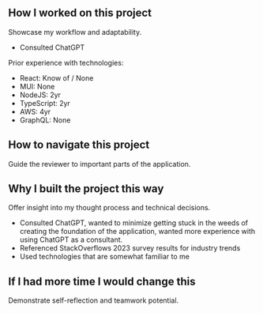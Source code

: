 ## How I worked on this project
Showcase my workflow and adaptability.
- Consulted ChatGPT

Prior experience with technologies:
- React: Know of / None
- MUI: None
- NodeJS: 2yr
- TypeScript: 2yr
- AWS: 4yr
- GraphQL: None

## How to navigate this project
Guide the reviewer to important parts of the application.

## Why I built the project this way
Offer insight into my thought process and technical decisions.
- Consulted ChatGPT, wanted to minimize getting stuck in the weeds of creating the foundation of the application, wanted more experience with using ChatGPT as a consultant.
- Referenced StackOverflows 2023 survey results for industry trends
- Used technologies that are somewhat familiar to me

## If I had more time I would change this
Demonstrate self-reflection and teamwork potential.
